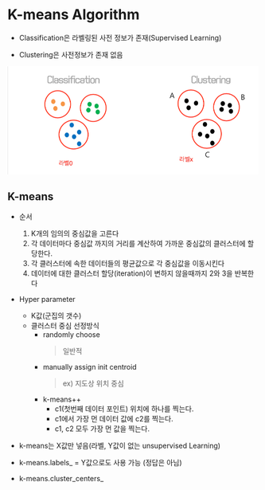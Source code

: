# K-means Algorithm

- Classification은 라벨링된 사전 정보가 존재(Supervised Learning)

- Clustering은 사전정보가 존재 없음

![Clustering](../../img/K-means_1.png)


## K-means

- 순서
  1. K개의 임의의 중심값을 고른다
  2. 각 데이터마다 중심값 까지의 거리를 계산하여 가까운 중심값의 클러스터에 할당한다.
  3. 각 클러스터에 속한 데이터들의 평균값으로 각 중심값을 이동시킨다
  4. 데이터에 대한 클러스터 할당(iteration)이 변하지 않을때까지 2와 3을 반복한다

- Hyper parameter
  - K값(군집의 갯수)
  - 클러스터 중심 선정방식
    - randomly choose
      > 일반적 
    - manually assign init centroid
      > ex) 지도상 위치 중심 
    - k-means++
      - c1(첫번째 데이터 포인트) 위치에 하나를 찍는다.
      - c1에서 가장 먼 데이터 값에 c2를 찍는다.
      - c1, c2 모두 가장 먼 값을 찍는다.
 
- k-means는 X값만 넣음(라벨, Y값이 없는 unsupervised Learning)
- k-means.labels_ = Y값으로도 사용 가능 (정답은 아님)
- k-means.cluster_centers_